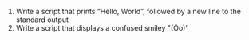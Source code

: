 1. Write a script that prints “Hello, World”, followed by a new line to the standard output 
2. Write a script that displays a confused smiley "(Ôo)'
